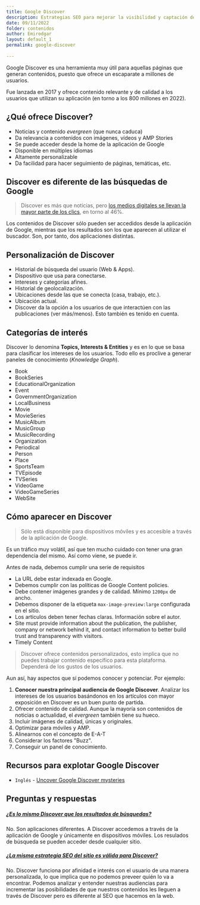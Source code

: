 ```yaml
---
title: Google Discover 
description: Estrategias SEO para mejorar la visibilidad y captación de tráfico desde Google Discover 
date: 09/11/2022
folder: contenidos
author: Emirodgar
layout: default_1
permalink: google-discover
  
---
```


Google Discover es una herramienta muy útil para aquellas páginas que generan contenidos, puesto que ofrece un escaparate a millones de usuarios. 

Fue lanzada en 2017 y ofrece contenido relevante y de calidad a  los usuarios que utilizan su aplicación (en torno a los 800 millones en 2022). 

## ¿Qué ofrece Discover?

-   Noticias y contenido *evergreen* (que nunca caduca)
-   Da relevancia a contenidos con imágenes, vídeos y AMP Stories
-   Se puede acceder desde la home de la aplicación de Google
-   Disponible en múltiples idiomas
-   Altamente personalizable
-   Da facilidad para hacer seguimiento de páginas, temáticas, etc.

## Discover es diferente de las búsquedas de Google

> Discover es más que noticias, pero [los medios digitales se llevan la mayor parte de los clics](https://www.searchenginejournal.com/google-discover/361142/%C2%A0), en torno al 46%.

Los contenidos de Discover sólo pueden ser accedidos desde la aplicación de Google, mientras que los resultados son los que aparecen al utilizar el buscador. Son, por tanto, dos aplicaciones distintas.

## Personalización de Discover

-   Historial de búsqueda del usuario (Web & Apps).
-   Dispositivo que usa para conectarse.
-   Intereses y categorías afines.
-   Historial de geolocalización.
-   Ubicaciones desde las que se conecta (casa, trabajo, etc.).
-   Ubicación actual.
-   Discover da la opción a los usuarios de que interactúen con las publicaciones (ver más/menos). Esto también es tenido en cuenta.


## Categorías de interés

Discover lo denomina **Topics, Interests & Entities** y es en lo que se basa para clasificar los intereses de los usuarios. Todo ello es proclive a generar paneles de conocimiento (*Knowledge Graph*).

- Book  
- BookSeries  
- EducationalOrganization  
- Event  
- GovernmentOrganization  
- LocalBusiness  
- Movie  
- MovieSeries  
- MusicAlbum  
- MusicGroup  
- MusicRecording  
- Organization  
- Periodical  
- Person  
- Place  
- SportsTeam  
- TVEpisode  
- TVSeries  
- VideoGame  
- VideoGameSeries  
- WebSite


## Cómo aparecer en Discover

> Sólo está disponible para dispositivos móviles y es accesible a través de la aplicación de Google.

Es un tráfico muy volátil, así que ten mucho cuidado con tener una gran dependencia del mismo. Así como viene, se puede ir.

Antes de nada, debemos cumplir una serie de requisitos

-   La URL debe estar indexada en Google.
-   Debemos cumplir con las políticas de Google Content policies.
-   Debe contener imágenes grandes y de calidad. Mínimo `1200px` de ancho.
- Debemos disponer de la etiqueta `max-image-preview:large` configurada en el sitio.
-   Los artículos deben tener fechas claras. Información sobre el autor.
-   Site must provide information about the publication, the publisher, company or network behind it, and contact information to better build trust and transparency with visitors.
-   Timely Content

> Discover ofrece contenidos personalizados, esto implica que no puedes trabajar contenido específico para esta plataforma. Dependerá de los gustos de los usuarios.

Aun así, hay aspectos que sí podemos conocer y potenciar. Por ejemplo:

1.  **Conocer nuestra principal audiencia de Google Discover**. Analizar los intereses de los usuarios basándonos en los artículos con mayor exposición en Discover es un buen punto de partida.
2.  Ofrecer contenido de calidad. Aunque la mayoría son contenidos de noticias o actualidad, el *evergreen* también tiene su hueco.
3.  Incluir imágenes de calidad, únicas y originales.
4.  Optimizar para móviles y AMP.
5.  Alinearnos con el concepto de E-A-T
6.  Considerar los factores  "Buzz".
7.  Conseguir un panel de conocimiento.


<section  id="cs_recursos"></section>

## Recursos para explotar Google Discover

- `Inglés` - [Uncover Google Discover mysteries](https://www.newzdash.com/guide/uncover-google-discover-mysteries-john-shehata)

<section  id="cs_herramientas"></section>





<section  id="cs_pr"></section>


## Preguntas y respuestas


<div class="row">

<div class="col-lg-12">

<div class="accordion accordion-alterate arrow-right" id="popularTopics">

<div class="card">
<div class="card-header" id="heading1">
<h5 class="mb-0"> <a href="#" class="collapsed" data-toggle="collapse" data-target="#collapse1" aria-expanded="false" aria-controls="collapse1">¿Es lo mismo Discover que los resultados de búsquedas?</a> </h5>
</div>
<div id="collapse1" class="collapse" aria-labelledby="heading1" data-parent="#popularTopics">
<div class="card-body">No. Son aplicaciones diferentes. A Discover accedemos a través de la aplicación de Google y únicamente en dispositivos móviles. Los resulados de búsqueda se pueden acceder desde cualquier sitio.   </div>
</div>
</div>

<div class="card">
<div class="card-header" id="heading1">
<h5 class="mb-0"> <a href="#" class="collapsed" data-toggle="collapse" data-target="#collapse1" aria-expanded="false" aria-controls="collapse1">¿La misma estrategia SEO del sitio es válida para Discover?</a> </h5>
</div>
<div id="collapse1" class="collapse" aria-labelledby="heading1" data-parent="#popularTopics">
<div class="card-body">No. Discover funciona por afinidad e interés con el usuario de una manera personalizada, lo que implica que no podemos preveer quién lo va a encontrar. Podemos analizar y entender nuestras audiencias para incrementar las posibilidades de que nuestros contenidos les lleguen a través de Discover pero es diferente al SEO que hacemos en la web. </div>
</div>
</div>


</div>

</div>

</div>
<!--stackedit_data:
eyJoaXN0b3J5IjpbMTczMDg3ODA2Miw1ODk1MDA2MDYsNjIyNT
czMTg1LDE1OTM2Mjc3NjMsLTE5NDQ1NTcwOTBdfQ==
-->